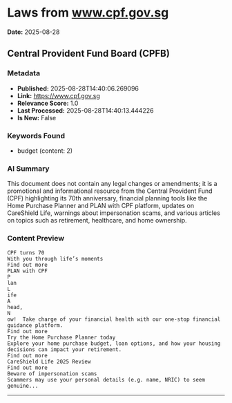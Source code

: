 # Laws from www.cpf.gov.sg
**Date:** 2025-08-28

## Central Provident Fund Board (CPFB)

### Metadata
- **Published:** 2025-08-28T14:40:06.269096
- **Link:** https://www.cpf.gov.sg
- **Relevance Score:** 1.0
- **Last Processed:** 2025-08-28T14:40:13.444226
- **Is New:** False

### Keywords Found
- budget (content: 2)

### AI Summary
This document does not contain any legal changes or amendments; it is a promotional and informational resource from the Central Provident Fund (CPF) highlighting its 70th anniversary, financial planning tools like the Home Purchase Planner and PLAN with CPF platform, updates on CareShield Life, warnings about impersonation scams, and various articles on topics such as retirement, healthcare, and home ownership.

### Content Preview
```
CPF turns 70
With you through life’s moments
Find out more
PLAN with CPF
P
lan
L
ife
A
head,
N
ow!  Take charge of your financial health with our one-stop financial guidance platform.
Find out more
Try the Home Purchase Planner today
Explore your home purchase budget, loan options, and how your housing decisions can impact your retirement.
Find out more
CareShield Life 2025 Review
Find out more
Beware of impersonation scams
Scammers may use your personal details (e.g. name, NRIC) to seem genuine...
```

---

